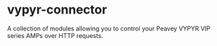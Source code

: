 # vypyr-connector
 A collection of modules allowing you to control your Peavey VYPYR VIP series AMPs over HTTP requests.
